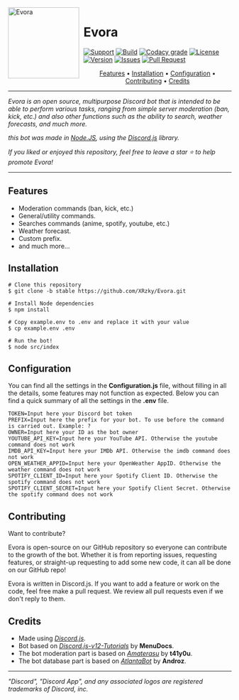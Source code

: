 <img width="160" height="160" align="left" style="float: left; margin: 0 10px 10px 0;" alt="Evora" src="https://i.imgur.com/IYZqpUi.jpg">

# Evora

[![Support](https://img.shields.io/discord/708659047057981451?color=7289da&label=discord&logo=discord&logoColor=white&style=for-the-badge)](https://discord.gg/nW6x9EN)
[![Build](https://img.shields.io/travis/XRzky/Evora/stable?style=for-the-badge)](https://travis-ci.com/XRzky/Evora)
[![Codacy grade](https://img.shields.io/codacy/grade/f7c237153ea545059c7d0521e59def69/stable?logo=codacy&style=for-the-badge)](https://app.codacy.com/gh/XRzky/Evora/dashboard)
[![License](https://img.shields.io/github/license/XRzky/Evora?style=for-the-badge)](https://github.com/XRzky/Evora/blob/stable/LICENSE)
[![Version](https://img.shields.io/github/package-json/v/XRzky/Evora/stable?label=version&style=for-the-badge)](https://github.com/XRzky/Evora/blob/stable/package.json)
[![Issues](https://img.shields.io/github/issues/XRzky/Evora.svg?color=37f149&style=for-the-badge)](https://github.com/XRzky/Evora/issues)
[![Pull Request](https://img.shields.io/github/issues-pr/XRzky/Evora.svg?color=37f149&style=for-the-badge)](https://github.com/XRzky/Evora/pulls)

<p align="center">
  <a href="#features">Features</a>
  •
  <a href="#installation">Installation</a>
  •
  <a href="#configuration">Configuration</a>
  •
  <a href="#contributing">Contributing</a>
  •
  <a href="#credits">Credits</a>
</p>

---

<i>Evora is an open source, multipurpose Discord bot that is intended to be able to perform various tasks, ranging from simple server moderation (ban, kick, etc.)
and also other functions such as the ability to search, weather forecasts, and much more.

this bot was made in
[Node.JS](https://nodejs.org),
using the [Discord.js](https://discord.js.org/#/) library.

If you liked or enjoyed this repository, feel free to leave a star ⭐ to help promote Evora!
</i>

---

## Features
* Moderation commands (ban, kick, etc.)
* General/utility commands.
* Searches commands (anime, spotify, youtube, etc.)
* Weather forecast.
* Custom prefix.
* and much more...

## Installation
```dosini
# Clone this repository
$ git clone -b stable https://github.com/XRzky/Evora.git

# Install Node dependencies
$ npm install

# Copy example.env to .env and replace it with your value
$ cp example.env .env

# Run the bot!
$ node src/index
```

## Configuration
You can find all the settings in the **Configuration.js** file, without filling in all the details,
some features may not function as expected. Below you can find a quick summary of all the settings in the **.env** file.

```dosini
TOKEN=Input here your Discord bot token
PREFIX=Input here the prefix for your bot. To use before the command is carried out. Example: ?
OWNER=Input here your ID as the bot owner
YOUTUBE_API_KEY=Input here your YouTube API. Otherwise the youtube command does not work
IMDB_API_KEY=Input here your IMDb API. Otherwise the imdb command does not work
OPEN_WEATHER_APPID=Input here your OpenWeather AppID. Otherwise the weather command does not work
SPOTIFY_CLIENT_ID=Input here your Spotify Client ID. Otherwise the spotify command does not work
SPOTIFY_CLIENT_SECRET=Input here your Spotify Client Secret. Otherwise the spotify command does not work
```

## Contributing
Want to contribute?

Evora is open-source on our GitHub repository so everyone can contribute to the growth of the bot.
Whether it is from reporting issues, requesting features, or straight-up requesting to add some new code, it can all be done on our GitHub repo!

Evora is written in Discord.js. If you want to add a feature or work on the code, feel free make a pull request. 
We review all pull requests even if we don't reply to them.

## Credits
* Made using <i>[Discord.js](https://github.com/discordjs/discord.js)</i>.
* Bot based on <i>[Discord.js-v12-Tutorials](https://github.com/MenuDocs/Discord.js-v12-Tutorials)</i> by **MenuDocs**.
* The bot moderation part is based on <i>[Amaterasu](https://github.com/t41y0u/Amaterasu)</i> by **t41y0u**.
* The bot database part is based on <i>[AtlantaBot](https://github.com/Androz2091/AtlantaBot)</i> by **Androz**.

---
<i>"Discord", "Discord App", and any associated logos are registered trademarks of Discord, inc.</i>
